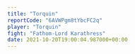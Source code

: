 ```yaml
---
title: "Torquin"
reportCode: "6AVWPgm8tYbcFC2q"
player: "Torquin"
fight: "Fathom-Lord Karathress"
date: 2021-10-20T19:00:04.987000+00:00
---
```

